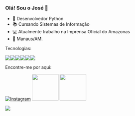 ### Olá! Sou o José 👋


- 🐍 Desenvolvedor Python  
- 📚 Cursando Sistemas de Informação
- 💻 Atualmente trabalho na Imprensa Oficial do Amazonas
- :house_with_garden: Manaus/AM.

Tecnologias:

<img src="https://img.shields.io/badge/Python-3776AB?style=for-the-badge&logo=python&logoColor=white" /><img src="https://img.shields.io/badge/JavaScript-323330?style=for-the-badge&logo=javascript&logoColor=F7DF1E"/><img src="https://img.shields.io/badge/Vue.js-35495E?style=for-the-badge&logo=vuedotjs&logoColor=4FC08D"/><img src="https://img.shields.io/badge/Django-092E20?style=for-the-badge&logo=django&logoColor=white"/><img src="https://img.shields.io/badge/Flask-000000?style=for-the-badge&logo=flask&logoColor=white"/><img src="https://img.shields.io/badge/Linux-FCC624?style=for-the-badge&logo=linux&logoColor=black"/>




Encontre-me por aqui:

[![Instagram](https://img.shields.io/badge/-Instagram-E4405F?style=flat-square&logo=Instagram&logoColor=white&link=https://www.instagram.com/guilherme.lins/)](https://www.instagram.com/guilherme.lins/)
<a href="https://www.linkedin.com/in/jos%C3%A9-guilherme-prado-lins-filho-02a773178/"><img src="https://img.shields.io/badge/LinkedIn-0077B5?style=for-the-badge&logo=linkedin&logoColor=white))" width="85"></img></a>
<a href="https://api.whatsapp.com/send?phone=5592992365848"><img src="https://img.shields.io/badge/WhatsApp-25D366?style=for-the-badge&logo=whatsapp&logoColor=white" width="85"></img></a>


![](https://komarev.com/ghpvc/?username=zeguil&color=blue&style=flat)
